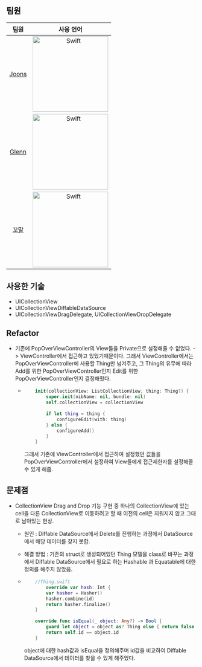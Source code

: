 ## 팀원

|                 팀원                  |                          사용 언어                           |
| :-----------------------------------: | :----------------------------------------------------------: |
| [Joons](https://github.com/elddy0948) | <img width="200" alt="Swift" src="https://user-images.githubusercontent.com/40102795/114259983-f7a4f480-9a0c-11eb-8f57-2da635febfd9.png"> |
|  [Glenn](https://github.com/iluxsm)   | <img width="200" alt="Swift" src="https://user-images.githubusercontent.com/40102795/114259983-f7a4f480-9a0c-11eb-8f57-2da635febfd9.png"> |
|   [꼬말](https://github.com/hakju)    | <img width="200" alt="Swift" src="https://user-images.githubusercontent.com/40102795/114259983-f7a4f480-9a0c-11eb-8f57-2da635febfd9.png"> |



## 사용한 기술

- UICollectionView
- UICollectionViewDiffableDataSource
- UICollectionViewDragDelegate, UICollectionViewDropDelegate





## Refactor

- 기존에 PopOverViewController의 View들을 Private으로 설정해줄 수 없었다. -> ViewController에서 접근하고 있었기때문이다. 그래서 ViewController에서는 PopOverViewController에 사용할 Thing만 넘겨주고, 그 Thing의 유무에 따라 Add를 위한 PopOverViewController인지 Edit를 위한 PopOverViewController인지 결정해줬다. 

  - ```swift
        init(collectionView: ListCollectionView, thing: Thing?) {
            super.init(nibName: nil, bundle: nil)
            self.collectionView = collectionView
            
            if let thing = thing {
                configureEdit(with: thing)
            } else {
                configureAdd()
            }
        }
    ```

    그래서 기존에 ViewController에서 접근하여 설정했던 값들을 PopOverViewController에서 설정하여 View들에게 접근제한자를 설정해줄 수 있게 해줌.





## 문제점

- CollectionView Drag and Drop 기능 구현 중 하나의 CollectionView에 있는 cell을 다른 CollectionView로 이동하려고 할 때 이전의 cell은 지워지지 않고 그대로 남아있는 현상.

  - 원인 : Diffable DataSource에서 Delete를 진행하는 과정에서 DataSource에서 해당 데이터를 찾지 못함.

  - 해결 방법 : 기존의 struct로 생성되어있던 Thing 모델을 class로 바꾸는 과정에서 Diffable DataSource에서 필요로 하는 Hashable 과 Equatable에 대한 정의를 해주지 않았음. 

  - ```swift
        //Thing.swift
            override var hash: Int {
            var hasher = Hasher()
            hasher.combine(id)
            return hasher.finalize()
        }
        
        override func isEqual(_ object: Any?) -> Bool {
            guard let object = object as? Thing else { return false }
            return self.id == object.id
        }
    ```

    object에 대한 hash값과 isEqual을 정의해주며 id값을 비교하여 Diffable DataSource에서 데이터를 찾을 수 있게 해주었다.

